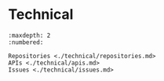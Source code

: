 # Technical

```{toctree}
:maxdepth: 2
:numbered:

Repositories <./technical/repositories.md>
APIs <./technical/apis.md>
Issues <./technical/issues.md>
```
